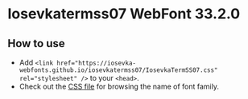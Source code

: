 # Iosevkatermss07 WebFont 33.2.0

## How to use

- Add `<link href="https://iosevka-webfonts.github.io/iosevkatermss07/IosevkaTermSS07.css" rel="stylesheet" />` to your `<head>`.
- Check out the [CSS file](./IosevkaTermSS07.css) for browsing the name of font family.

